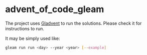 # advent_of_code_gleam

The project uses [Gladvent](https://hexdocs.pm/gladvent/) to run the solutions.
Please check it for instructions to run.

It may be simply used like:

```sh
gleam run run <day> --year <year> [--example]
```

